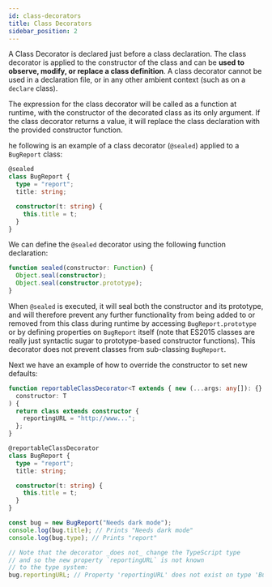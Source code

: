 ```yaml
---
id: class-decorators
title: Class Decorators
sidebar_position: 2
---
```


A Class Decorator is declared just before a class declaration. The class decorator is applied to the constructor of the class and can be **used to observe, modify, or replace a class definition**. A class decorator cannot be used in a declaration file, or in any other ambient context (such as on a `declare` class).

The expression for the class decorator will be called as a function at runtime, with the constructor of the decorated class as its only argument. If the class decorator returns a value, it will replace the class declaration with the provided constructor function.

he following is an example of a class decorator (`@sealed`) applied to a `BugReport` class:

```ts
@sealed
class BugReport {
  type = "report";
  title: string;

  constructor(t: string) {
    this.title = t;
  }
}
```

We can define the `@sealed` decorator using the following function declaration:

```ts
function sealed(constructor: Function) {
  Object.seal(constructor);
  Object.seal(constructor.prototype);
}
```

When `@sealed` is executed, it will seal both the constructor and its prototype, and will therefore prevent any further functionality from being added to or removed from this class during runtime by accessing `BugReport.prototype` or by defining properties on `BugReport` itself (note that ES2015 classes are really just syntactic sugar to prototype-based constructor functions). This decorator does not prevent classes from sub-classing `BugReport`.

Next we have an example of how to override the constructor to set new defaults:

```ts
function reportableClassDecorator<T extends { new (...args: any[]): {} }>(
  constructor: T
) {
  return class extends constructor {
    reportingURL = "http://www...";
  };
}

@reportableClassDecorator
class BugReport {
  type = "report";
  title: string;

  constructor(t: string) {
    this.title = t;
  }
}

const bug = new BugReport("Needs dark mode");
console.log(bug.title); // Prints "Needs dark mode"
console.log(bug.type); // Prints "report"

// Note that the decorator _does not_ change the TypeScript type
// and so the new property `reportingURL` is not known
// to the type system:
bug.reportingURL; // Property 'reportingURL' does not exist on type 'BugReport'.
```
